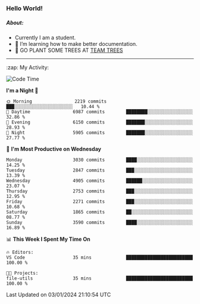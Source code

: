 ### Hello World!

##### About:
- Currently I am a student.
- 🌱 I’m learning how to make better documentation.
- 🌱 GO PLANT SOME TREES AT [TEAM TREES](https://teamtrees.org/)

---
  <summary>:zap: My Activity:</summary>
  
<!--START_SECTION:waka-->
![Code Time](http://img.shields.io/badge/Code%20Time-1%2C268%20hrs%2025%20mins-blue)

**I'm a Night 🦉** 

```text
🌞 Morning                2219 commits        ███░░░░░░░░░░░░░░░░░░░░░░   10.44 % 
🌆 Daytime                6987 commits        ████████░░░░░░░░░░░░░░░░░   32.86 % 
🌃 Evening                6150 commits        ███████░░░░░░░░░░░░░░░░░░   28.93 % 
🌙 Night                  5905 commits        ███████░░░░░░░░░░░░░░░░░░   27.77 % 
```
📅 **I'm Most Productive on Wednesday** 

```text
Monday                   3030 commits        ████░░░░░░░░░░░░░░░░░░░░░   14.25 % 
Tuesday                  2847 commits        ███░░░░░░░░░░░░░░░░░░░░░░   13.39 % 
Wednesday                4905 commits        ██████░░░░░░░░░░░░░░░░░░░   23.07 % 
Thursday                 2753 commits        ███░░░░░░░░░░░░░░░░░░░░░░   12.95 % 
Friday                   2271 commits        ███░░░░░░░░░░░░░░░░░░░░░░   10.68 % 
Saturday                 1865 commits        ██░░░░░░░░░░░░░░░░░░░░░░░   08.77 % 
Sunday                   3590 commits        ████░░░░░░░░░░░░░░░░░░░░░   16.89 % 
```


📊 **This Week I Spent My Time On** 

```text
🔥 Editors: 
VS Code                  35 mins             █████████████████████████   100.00 % 

🐱‍💻 Projects: 
file-utils               35 mins             █████████████████████████   100.00 % 
```


 Last Updated on 03/01/2024 21:10:54 UTC
<!--END_SECTION:waka-->
